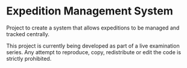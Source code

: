 # Expedition Management System
Project to create a system that allows expeditions to be managed and tracked centrally.

This project is currently being developed as part of a live examination series.
Any attempt to reproduce, copy, redistribute or edit the code is strictly prohibited.
